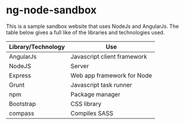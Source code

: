 ng-node-sandbox
===============

This is a sample sandbox website that uses NodeJs and AngularJs. The table below gives a full like of the libraries and technologies used.

| Library/Technology | Use |
|---|---|
| AngularJs | Javascript client framework |
| NodeJS | Server |
| Express | Web app framework for Node |
| Grunt | Javascript task runner |
| npm | Package manager |
| Bootstrap | CSS library |
| compass | Compiles SASS |
